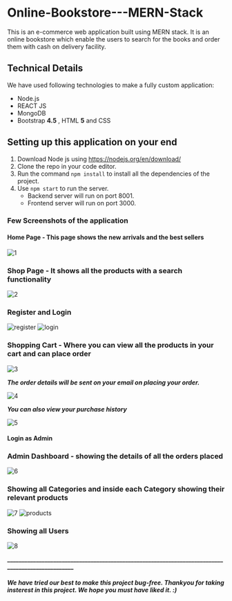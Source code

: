 # Online-Bookstore---MERN-Stack
This is an e-commerce web application built using MERN stack. It is an online bookstore which enable the users to search for the books and order them with cash on delivery facility.

## Technical Details
We have used following technologies to make a fully custom application:
* Node.js
* REACT JS
* MongoDB
* Bootstrap **4.5** , HTML **5** and CSS

## Setting up this application on your end

1. Download Node js using https://nodejs.org/en/download/
2. Clone the repo in your code editor.
3. Run the command ```npm install``` to install all the dependencies of the project.
4. Use ```npm start``` to run the server. 
    - Backend server will run on port 8001.
    - Frontend server will run on port 3000.
    
### Few Screenshots of the application

#### Home Page - This page shows the new arrivals and the best sellers

![1](https://user-images.githubusercontent.com/60713786/84603091-2877d400-aea5-11ea-913e-590e198c8bc8.png)


### Shop Page - It shows all the products with a search functionality

![2](https://user-images.githubusercontent.com/60713786/84603121-5fe68080-aea5-11ea-89fd-201fe0658264.png)


### Register and Login 

![register](https://user-images.githubusercontent.com/60713786/84603129-78569b00-aea5-11ea-87eb-ae0bfaed730f.png)
![login](https://user-images.githubusercontent.com/60713786/84603130-7987c800-aea5-11ea-8d05-88416e29b157.png)


### Shopping Cart - Where you can view all the products in your cart and can place order 

![3](https://user-images.githubusercontent.com/60713786/84603143-991ef080-aea5-11ea-9296-3013c8efaa70.png)

_**The order details will be sent on your email on placing your order.**_

![4](https://user-images.githubusercontent.com/60713786/84603192-da170500-aea5-11ea-815a-ddb3a85b99a7.png)

_**You can also view your purchase history**_

![5](https://user-images.githubusercontent.com/60713786/84603257-77723900-aea6-11ea-8bdb-52c6735dd364.png)


#### Login as Admin

### Admin Dashboard - showing the details of all the orders placed

![6](https://user-images.githubusercontent.com/60713786/84603265-835dfb00-aea6-11ea-9dc9-83fb8a7d148b.png)


### Showing all Categories and inside each Category showing their relevant products

![7](https://user-images.githubusercontent.com/60713786/84603279-9375da80-aea6-11ea-8e5f-03c914779ddc.png)
![products](https://user-images.githubusercontent.com/60713786/84603280-9670cb00-aea6-11ea-86d0-c22b7a973f0d.png)


### Showing all Users

![8](https://user-images.githubusercontent.com/60713786/84603292-abe5f500-aea6-11ea-8ed4-07b6e6e5dc20.png)


**__________________________________________________________________________________________________**


##### We have tried our best to make this project bug-free. Thankyou for taking insterest in this project. We hope you must have liked it. :) 

